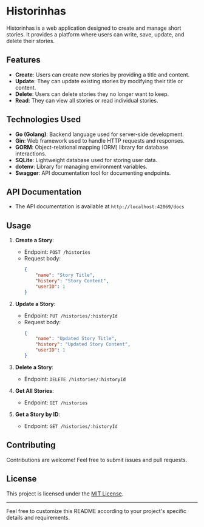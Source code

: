 # Historinhas

Historinhas is a web application designed to create and manage short stories. It provides a platform where users can write, save, update, and delete their stories.

## Features

- **Create**: Users can create new stories by providing a title and content.
- **Update**: They can update existing stories by modifying their title or content.
- **Delete**: Users can delete stories they no longer want to keep.
- **Read**: They can view all stories or read individual stories.

## Technologies Used

- **Go (Golang)**: Backend language used for server-side development.
- **Gin**: Web framework used to handle HTTP requests and responses.
- **GORM**: Object-relational mapping (ORM) library for database interactions.
- **SQLite**: Lightweight database used for storing user data.
- **dotenv**: Library for managing environment variables.
- **Swagger**: API documentation tool for documenting endpoints.


## API Documentation

- The API documentation is available at `http://localhost:42069/docs`

## Usage

1. **Create a Story**:
   - Endpoint: `POST /histories`
   - Request body:
     ```json
     {
         "name": "Story Title",
         "history": "Story Content",
         "userID": 1
     }
     ```

2. **Update a Story**:
   - Endpoint: `PUT /histories/:historyId`
   - Request body:
     ```json
     {
         "name": "Updated Story Title",
         "history": "Updated Story Content",
         "userID": 1
     }
     ```

3. **Delete a Story**:
   - Endpoint: `DELETE /histories/:historyId`

4. **Get All Stories**:
   - Endpoint: `GET /histories`

5. **Get a Story by ID**:
   - Endpoint: `GET /histories/:historyId`

## Contributing

Contributions are welcome! Feel free to submit issues and pull requests.

## License

This project is licensed under the [MIT License](LICENSE).

---

Feel free to customize this README according to your project's specific details and requirements.
